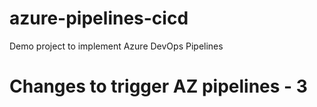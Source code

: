 # azure-pipelines-cicd
Demo project to implement Azure DevOps Pipelines

# Changes to trigger AZ pipelines - 3
